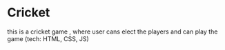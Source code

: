 # Cricket
this is a cricket game , where user cans elect the players and can play the game (tech: HTML, CSS, JS)
